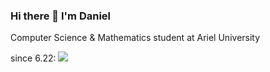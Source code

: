 ### Hi there 👋  I'm Daniel
Computer Science & Mathematics student at Ariel University

since 6.22:    ![](https://komarev.com/ghpvc/?username=daniel555666&label=PROFILE+VIEWS)
<!-- 
**daniel555666/daniel555666** is a ✨ _special_ ✨ repository because its `README.md` (this file) appears on your GitHub profile.

Here are some ideas to get you started:

- 🔭 I’m currently working on ...
- 🌱 I’m currently learning ...
- 👯 I’m looking to collaborate on ...
- 🤔 I’m looking for help with ...
- 💬 Ask me about ...
- 📫 How to reach me: ...
- 😄 Pronouns: ...
- ⚡ Fun fact: ...
-->
